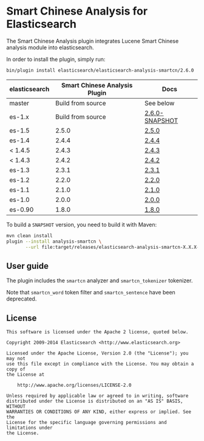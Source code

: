 Smart Chinese Analysis for Elasticsearch
==================================

The Smart Chinese Analysis plugin integrates Lucene Smart Chinese analysis module into elasticsearch.

In order to install the plugin, simply run: 

```sh
bin/plugin install elasticsearch/elasticsearch-analysis-smartcn/2.6.0
```


| elasticsearch |  Smart Chinese Analysis Plugin  |   Docs     |  
|---------------|-----------------------|------------|
| master        |  Build from source    | See below  |
| es-1.x        |  Build from source    | [2.6.0-SNAPSHOT](https://github.com/elastic/elasticsearch-analysis-smartcn/tree/es-1.x/#version-260-snapshot-for-elasticsearch-1x)  |
| es-1.5        |  2.5.0                | [2.5.0](https://github.com/elastic/elasticsearch-analysis-smartcn/tree/v2.5.0/#version-250-for-elasticsearch-15)                  |
|    es-1.4              |     2.4.4         | [2.4.4](https://github.com/elasticsearch/elasticsearch-analysis-smartcn/tree/v2.4.4/#version-244-for-elasticsearch-14)                  |
| < 1.4.5       |  2.4.3                | [2.4.3](https://github.com/elastic/elasticsearch-analysis-smartcn/tree/v2.4.3/#version-243-for-elasticsearch-14)                  |
| < 1.4.3       |  2.4.2                | [2.4.2](https://github.com/elastic/elasticsearch-analysis-smartcn/tree/v2.4.2/#version-242-for-elasticsearch-14)                  |
| es-1.3        |  2.3.1                | [2.3.1](https://github.com/elastic/elasticsearch-analysis-smartcn/tree/v2.3.1/#version-231-for-elasticsearch-13)                  |
| es-1.2        |  2.2.0                | [2.2.0](https://github.com/elastic/elasticsearch-analysis-smartcn/tree/v2.2.0/#smart-chinese-analysis-for-elasticsearch)  |
| es-1.1        |  2.1.0                | [2.1.0](https://github.com/elastic/elasticsearch-analysis-smartcn/tree/v2.1.0/#smart-chinese-analysis-for-elasticsearch)  |
| es-1.0        |  2.0.0                | [2.0.0](https://github.com/elastic/elasticsearch-analysis-smartcn/tree/v2.0.0/#smart-chinese-analysis-for-elasticsearch)  |
| es-0.90       |  1.8.0                | [1.8.0](https://github.com/elastic/elasticsearch-analysis-smartcn/tree/v1.8.0/#smart-chinese-analysis-for-elasticsearch)  |

To build a `SNAPSHOT` version, you need to build it with Maven:

```bash
mvn clean install
plugin --install analysis-smartcn \
       --url file:target/releases/elasticsearch-analysis-smartcn-X.X.X-SNAPSHOT.zip
```

## User guide

The plugin includes the `smartcn` analyzer and `smartcn_tokenizer` tokenizer.

 Note that `smartcn_word` token filter and `smartcn_sentence` have been deprecated.

License
-------

    This software is licensed under the Apache 2 license, quoted below.

    Copyright 2009-2014 Elasticsearch <http://www.elasticsearch.org>

    Licensed under the Apache License, Version 2.0 (the "License"); you may not
    use this file except in compliance with the License. You may obtain a copy of
    the License at

        http://www.apache.org/licenses/LICENSE-2.0

    Unless required by applicable law or agreed to in writing, software
    distributed under the License is distributed on an "AS IS" BASIS, WITHOUT
    WARRANTIES OR CONDITIONS OF ANY KIND, either express or implied. See the
    License for the specific language governing permissions and limitations under
    the License.
